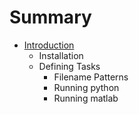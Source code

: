 # Summary

* [Introduction](README.md)
   * Installation
   * Defining Tasks
       * Filename Patterns
       * Running python
       * Running matlab


